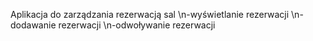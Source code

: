 Aplikacja do zarządzania rezerwacją sal
\n-wyświetlanie rezerwacji
\n-dodawanie rezerwacji
\n-odwoływanie rezerwacji
